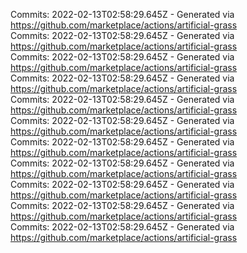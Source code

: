 Commits: 2022-02-13T02:58:29.645Z - Generated via https://github.com/marketplace/actions/artificial-grass
<br>
Commits: 2022-02-13T02:58:29.645Z - Generated via https://github.com/marketplace/actions/artificial-grass
<br>
Commits: 2022-02-13T02:58:29.645Z - Generated via https://github.com/marketplace/actions/artificial-grass
<br>
Commits: 2022-02-13T02:58:29.645Z - Generated via https://github.com/marketplace/actions/artificial-grass
<br>
Commits: 2022-02-13T02:58:29.645Z - Generated via https://github.com/marketplace/actions/artificial-grass
<br>
Commits: 2022-02-13T02:58:29.645Z - Generated via https://github.com/marketplace/actions/artificial-grass
<br>
Commits: 2022-02-13T02:58:29.645Z - Generated via https://github.com/marketplace/actions/artificial-grass
<br>
Commits: 2022-02-13T02:58:29.645Z - Generated via https://github.com/marketplace/actions/artificial-grass
<br>
Commits: 2022-02-13T02:58:29.645Z - Generated via https://github.com/marketplace/actions/artificial-grass
<br>
Commits: 2022-02-13T02:58:29.645Z - Generated via https://github.com/marketplace/actions/artificial-grass
<br>
Commits: 2022-02-13T02:58:29.645Z - Generated via https://github.com/marketplace/actions/artificial-grass
<br>
